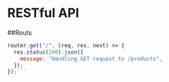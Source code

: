 # RESTful API
##Routs 
```javascript
router.get("/", (req, res, next) => {
  res.status(200).json({
    message: "Handling GET request to /products",
  });
});```
